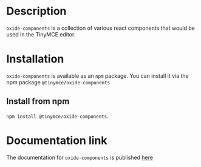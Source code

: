 # Description

`oxide-components` is a collection of various react components that would be used in the TinyMCE editor.

# Installation

`oxide-components` is available as an `npm` package. You can install it via the npm package `@tinymce/oxide-components`

## Install from npm

`npm install @tinymce/oxide-components`.

# Documentation link

The documentation for `oxide-components` is published [here](https://tinymce.github.io/tinymce/modules/oxide-components/?path=/docs/contributing-guide--documentation)
